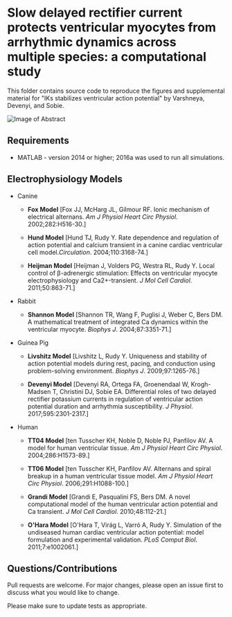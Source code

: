 # Slow delayed rectifier current protects ventricular myocytes from arrhythmic dynamics across multiple species: a computational study 

This folder contains source code to reproduce the figures and supplemental material for "IKs stabilizes ventricular action potential" by Varshneya, Devenyi, and Sobie.

![Image of Abstract](https://github.com/meeravarshneya1234/IKs_stabilizes_APs/blob/master/GAbstract.jpg)

## Requirements
* MATLAB - version 2014 or higher; 2016a was used to run all simulations.

## Electrophysiology Models 
* Canine  
  * **Fox Model** [Fox JJ, McHarg JL, Gilmour RF. Ionic mechanism of electrical alternans. *Am J Physiol Heart Circ Physiol*. 2002;282:H516-30.]
  
  * **Hund Model** [Hund TJ, Rudy Y. Rate dependence and regulation of action potential and calcium transient in a canine cardiac ventricular cell model.*Circulation*. 2004;110:3168-74.]
  
  * **Heijman Model** [Heijman J, Volders PG, Westra RL, Rudy Y. Local control of β-adrenergic stimulation: Effects on ventricular myocyte electrophysiology and Ca2+-transient. *J Mol Cell Cardiol*. 2011;50:863-71.]

* Rabbit 
  * **Shannon Model** [Shannon TR, Wang F, Puglisi J, Weber C, Bers DM. A mathematical treatment of integrated Ca dynamics within the ventricular myocyte. *Biophys J*. 2004;87:3351-71.]
  
* Guinea Pig 
  * **Livshitz Model** [Livshitz L, Rudy Y. Uniqueness and stability of action potential models during rest, pacing, and conduction using problem-solving environment. *Biophys J*. 2009;97:1265-76.]
  
  * **Devenyi Model** [Devenyi RA, Ortega FA, Groenendaal W, Krogh-Madsen T, Christini DJ, Sobie EA. Differential roles of two delayed rectifier potassium currents in regulation of ventricular action potential duration and arrhythmia susceptibility. *J Physiol*. 2017;595:2301-2317.]

* Human 
  * **TT04 Model** [ten Tusscher KH, Noble D, Noble PJ, Panfilov AV. A model for human ventricular tissue. *Am J Physiol Heart Circ Physiol*. 2004;286:H1573-89.]
  
  * **TT06 Model** [ten Tusscher KH, Panfilov AV. Alternans and spiral breakup in a human ventricular tissue model. *Am J Physiol Heart Circ Physiol*. 2006;291:H1088-100.]
  
  * **Grandi Model** [Grandi E, Pasqualini FS, Bers DM. A novel computational model of the human ventricular action potential and Ca transient. *J Mol Cell Cardiol*. 2010;48:112-21.]
  
  * **O'Hara Model** [O'Hara T, Virág L, Varró A, Rudy Y. Simulation of the undiseased human cardiac ventricular action potential: model formulation and experimental validation. *PLoS Comput Biol*. 2011;7:e1002061.]

## Questions/Contributions
Pull requests are welcome. For major changes, please open an issue first to discuss what you would like to change.

Please make sure to update tests as appropriate.
